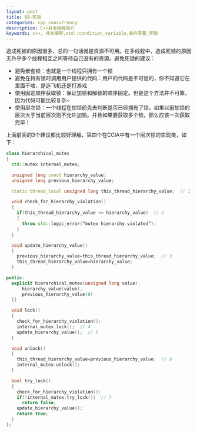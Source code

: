 ```yaml
---
layout: post
title: 08-死锁
categories: cpp_concurrency
description: C++并发编程简介
keywords: c++, 并发编程,std::condition_variable,条件变量,死锁
---
```



造成死锁的原因很多，总的一句话就是资源不可用。在多线程中，造成死锁的原因无外乎多个线程相互之间等待自己没有的资源。避免死锁的建议：

- 避免嵌套锁：也就是一个线程只拥有一个锁
- 避免在持有锁时调用用户提供的代码：用户的代码是不可信的，你不知道它在里面干啥，是造飞机还是打游戏
- 使用固定顺序获取锁：保证加锁和解锁的顺序固定。但是这个方法并不可靠，因为代码可能比较复杂~
- 使用层次锁：一个线程在加锁前先去判断是否已经拥有了锁，如果以前加锁的层次大于当前层次则不允许加锁。并且如果要获取多个锁，那么应该一次获取完毕！

上面前面的3个建议都比较好理解，第四个在CCIA中有一个层次锁的实现类，如下：

```cpp
class hierarchical_mutex
{
  std::mutex internal_mutex;

  unsigned long const hierarchy_value;
  unsigned long previous_hierarchy_value;

  static thread_local unsigned long this_thread_hierarchy_value;  // 1

  void check_for_hierarchy_violation()
  {
    if(this_thread_hierarchy_value <= hierarchy_value)  // 2
    {
      throw std::logic_error(“mutex hierarchy violated”);
    }
  }

  void update_hierarchy_value()
  {
    previous_hierarchy_value=this_thread_hierarchy_value;  // 3
    this_thread_hierarchy_value=hierarchy_value;
  }

public:
  explicit hierarchical_mutex(unsigned long value):
      hierarchy_value(value),
      previous_hierarchy_value(0)
  {}

  void lock()
  {
    check_for_hierarchy_violation();
    internal_mutex.lock();  // 4
    update_hierarchy_value();  // 5
  }

  void unlock()
  {
    this_thread_hierarchy_value=previous_hierarchy_value;  // 6
    internal_mutex.unlock();
  }

  bool try_lock()
  {
    check_for_hierarchy_violation();
    if(!internal_mutex.try_lock())  // 7
      return false;
    update_hierarchy_value();
    return true;
  }
};
```